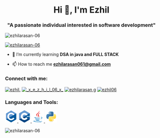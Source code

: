 <h1 align="center">Hi 👋, I'm Ezhil</h1>
<h3 align="center">"A passionate individual interested in software development"</h3>

<p align="left"> <img src="https://komarev.com/ghpvc/?username=ezhilarasan-06&label=Profile%20views&color=0e75b6&style=flat" alt="ezhilarasan-06" /> </p>

<p align="left"> <a href="https://github.com/ryo-ma/github-profile-trophy"><img src="https://github-profile-trophy.vercel.app/?username=ezhilarasan-06" alt="ezhilarasan-06" /></a> </p>

- 🌱 I’m currently learning **DSA in java and FULL STACK**

- 📫 How to reach me **ezhilarasan061@gmail.com**

<h3 align="left">Connect with me:</h3>
<p align="left">
<a href="[https://linkedin.com/in/ezhil.](https://www.linkedin.com/in/ezhil-9204b3239/)" target="blank"><img align="center" src="https://raw.githubusercontent.com/rahuldkjain/github-profile-readme-generator/master/src/images/icons/Social/linked-in-alt.svg" alt="ezhil." height="30" width="40" /></a>
<a href="https://instagram.com/_x_e_z_h_i_l_06_x_" target="blank"><img align="center" src="https://raw.githubusercontent.com/rahuldkjain/github-profile-readme-generator/master/src/images/icons/Social/instagram.svg" alt="_x_e_z_h_i_l_06_x_" height="30" width="40" /></a>
<a href="https://www.hackerrank.com/ezhilarasan g" target="blank"><img align="center" src="https://raw.githubusercontent.com/rahuldkjain/github-profile-readme-generator/master/src/images/icons/Social/hackerrank.svg" alt="ezhilarasan g" height="30" width="40" /></a>
<a href="https://www.leetcode.com/ezhil06" target="blank"><img align="center" src="https://raw.githubusercontent.com/rahuldkjain/github-profile-readme-generator/master/src/images/icons/Social/leet-code.svg" alt="ezhil06" height="30" width="40" /></a>
</p>

<h3 align="left">Languages and Tools:</h3>
<p align="left"> <a href="https://www.cprogramming.com/" target="_blank" rel="noreferrer"> <img src="https://raw.githubusercontent.com/devicons/devicon/master/icons/c/c-original.svg" alt="c" width="40" height="40"/> </a> <a href="https://www.w3schools.com/cpp/" target="_blank" rel="noreferrer"> <img src="https://raw.githubusercontent.com/devicons/devicon/master/icons/cplusplus/cplusplus-original.svg" alt="cplusplus" width="40" height="40"/> </a> <a href="https://www.java.com" target="_blank" rel="noreferrer"> <img src="https://raw.githubusercontent.com/devicons/devicon/master/icons/java/java-original.svg" alt="java" width="40" height="40"/> </a> <a href="https://www.python.org" target="_blank" rel="noreferrer"> <img src="https://raw.githubusercontent.com/devicons/devicon/master/icons/python/python-original.svg" alt="python" width="40" height="40"/> </a> </p>

<p><img align="center" src="https://github-readme-streak-stats.herokuapp.com/?user=ezhilarasan-06&" alt="ezhilarasan-06" /></p>


<!---
Ezhilarasan-06/Ezhilarasan-06 is a ✨ special ✨ repository because its `README.md` (this file) appears on your GitHub profile.
You can click the Preview link to take a look at your changes.
--->
